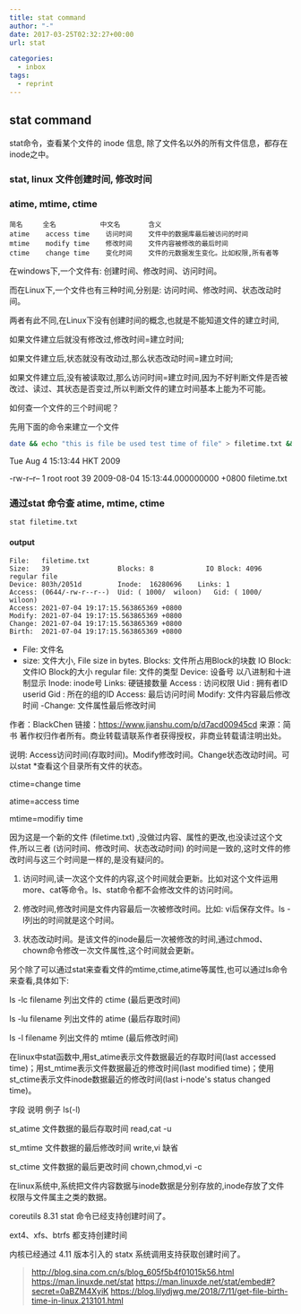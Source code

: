 ```yaml
---
title: stat command
author: "-"
date: 2017-03-25T02:32:27+00:00
url: stat

categories:
  - inbox
tags:
  - reprint
---
```

## stat command

stat命令，查看某个文件的 inode 信息, 除了文件名以外的所有文件信息，都存在inode之中。

### stat, linux 文件创建时间, 修改时间
### atime, mtime, ctime

    简名     全名           中文名       含义
    atime    access time    访问时间    文件中的数据库最后被访问的时间
    mtime    modify time    修改时间    文件内容被修改的最后时间
    ctime    change time    变化时间    文件的元数据发生变化。比如权限,所有者等

在windows下,一个文件有: 创建时间、修改时间、访问时间。
  
而在Linux下,一个文件也有三种时间,分别是: 访问时间、修改时间、状态改动时间。

两者有此不同,在Linux下没有创建时间的概念,也就是不能知道文件的建立时间,
  
如果文件建立后就没有修改过,修改时间=建立时间;
  
如果文件建立后,状态就没有改动过,那么状态改动时间=建立时间;
  
如果文件建立后,没有被读取过,那么访问时间=建立时间,因为不好判断文件是否被改过、读过、其状态是否变过,所以判断文件的建立时间基本上能为不可能。

如何查一个文件的三个时间呢？
  
先用下面的命令来建立一个文件

```bash
date && echo "this is file be used test time of file" > filetime.txt && ll --full-time filetime.txt
```

Tue Aug 4 15:13:44 HKT 2009
  
-rw-r–r– 1 root root 39 2009-08-04 15:13:44.000000000 +0800 filetime.txt

### 通过stat 命令查 atime, mtime, ctime 
    stat filetime.txt

#### output
    File:   filetime.txt
    Size:   39                 Blocks: 8             IO Block: 4096   regular file
    Device: 803h/2051d         Inode:  16280696    Links: 1
    Access: (0644/-rw-r--r--)  Uid: ( 1000/  wiloon)   Gid: ( 1000/  wiloon)
    Access: 2021-07-04 19:17:15.563865369 +0800
    Modify: 2021-07-04 19:17:15.563865369 +0800
    Change: 2021-07-04 19:17:15.563865369 +0800
    Birth:  2021-07-04 19:17:15.563865369 +0800

- File: 文件名
- size: 文件大小, File size in bytes.
Blocks: 文件所占用Block的块数
IO Block: 文件IO Block的大小
regular file: 文件的类型
Device: 设备号 以八进制和十进制显示
Inode: inode号
Links: 硬链接数量
Access : 访问权限
Uid : 拥有者ID userid
Gid : 所在的组的ID
Access: 最后访问时间
Modify: 文件内容最后修改时间
-Change: 文件属性最后修改时间

作者：BlackChen
链接：https://www.jianshu.com/p/d7acd00945cd
来源：简书
著作权归作者所有。商业转载请联系作者获得授权，非商业转载请注明出处。

说明: Access访问时间(存取时间)。Modify修改时间。Change状态改动时间。可以stat *查看这个目录所有文件的状态。
  
ctime=change time
  
atime=access time
  
mtime=modifiy time

因为这是一个新的文件 (filetime.txt) ,没做过内容、属性的更改,也没读过这个文件,所以三者 (访问时间、修改时间、状态改动时间) 的时间是一致的,这时文件的修改时间与这三个时间是一样的,是没有疑问的。

1. 访问时间,读一次这个文件的内容,这个时间就会更新。比如对这个文件运用 more、cat等命令。ls、stat命令都不会修改文件的访问时间。
  
2. 修改时间,修改时间是文件内容最后一次被修改时间。比如: vi后保存文件。ls -l列出的时间就是这个时间。
  
3. 状态改动时间。是该文件的inode最后一次被修改的时间,通过chmod、chown命令修改一次文件属性,这个时间就会更新。

另个除了可以通过stat来查看文件的mtime,ctime,atime等属性,也可以通过ls命令来查看,具体如下:
  
ls -lc filename 列出文件的 ctime  (最后更改时间) 
  
ls -lu filename 列出文件的 atime (最后存取时间) 
  
ls -l filename 列出文件的 mtime  (最后修改时间) 

在linux中stat函数中,用st_atime表示文件数据最近的存取时间(last accessed time)；用st_mtime表示文件数据最近的修改时间(last modified time)；使用st_ctime表示文件inode数据最近的修改时间(last i-node's status changed time)。

字段 说明 例子 ls(-l)
  
st_atime 文件数据的最后存取时间 read,cat -u
  
st_mtime 文件数据的最后修改时间 write,vi 缺省
  
st_ctime 文件数据的最后更改时间 chown,chmod,vi -c

在linux系统中,系统把文件内容数据与inode数据是分别存放的,inode存放了文件权限与文件属主之类的数据。

coreutils 8.31 stat 命令已经支持创建时间了。
  
ext4、xfs、btrfs 都支持创建时间
  
内核已经通过 4.11 版本引入的 statx 系统调用支持获取创建时间了。
  
>http://blog.sina.com.cn/s/blog_605f5b4f01015k56.html
>https://man.linuxde.net/stat
>https://man.linuxde.net/stat/embed#?secret=0aBZM4XyiK 
>https://blog.lilydjwg.me/2018/7/11/get-file-birth-time-in-linux.213101.html
